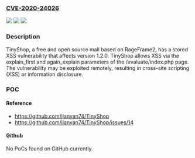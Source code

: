 ### [CVE-2020-24026](https://cve.mitre.org/cgi-bin/cvename.cgi?name=CVE-2020-24026)
![](https://img.shields.io/static/v1?label=Product&message=n%2Fa&color=blue)
![](https://img.shields.io/static/v1?label=Version&message=n%2Fa&color=blue)
![](https://img.shields.io/static/v1?label=Vulnerability&message=n%2Fa&color=brighgreen)

### Description

TinyShop, a free and open source mall based on RageFrame2, has a stored XSS vulnerability that affects version 1.2.0. TinyShop allows XSS via the explain_first and again_explain parameters of the /evaluate/index.php page. The vulnerability may be exploited remotely, resulting in cross-site scripting (XSS) or information disclosure.

### POC

#### Reference
- https://github.com/jianyan74/TinyShop
- https://github.com/jianyan74/TinyShop/issues/14

#### Github
No PoCs found on GitHub currently.

